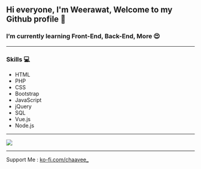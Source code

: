 ## Hi everyone, I'm Weerawat, Welcome to my Github profile 👋
### I’m currently learning Front-End, Back-End, More 😍

<hr>

### Skills 💻
  * HTML
  * PHP
  * CSS
  * Bootstrap
  * JavaScript
  * jQuery
  * SQL
  * Vue.js
  * Node.js

<hr>

<img src="https://images.hdqwalls.com/wallpapers/i-love-coding-xl.jpg" />

<hr>

Support Me : <a href="https://ko-fi.com/chaavee_" target="_blank">ko-fi.com/chaavee_</a>
